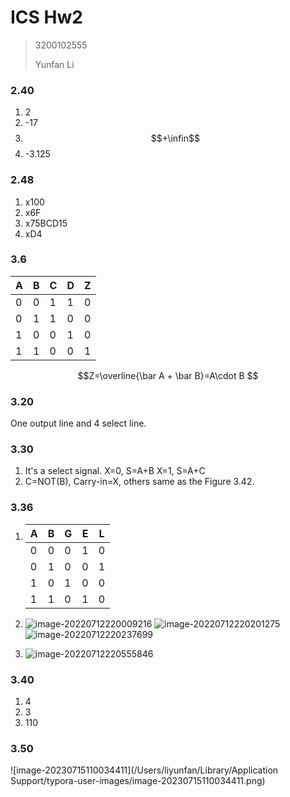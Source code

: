 # ICS Hw2

> 3200102555
>
> Yunfan Li

### 2.40

1. 2
2. -17
3. $$+\infin$$
4. -3.125

### 2.48

1. x100
2. x6F
3. x75BCD15
4. xD4

### 3.6

| A    | B    | C    | D    | Z    |
| ---- | ---- | ---- | ---- | ---- |
| 0    | 0    | 1    | 1    | 0    |
| 0    | 1    | 1    | 0    | 0    |
| 1    | 0    | 0    | 1    | 0    |
| 1    | 1    | 0    | 0    | 1    |

$$Z=\overline{\bar A + \bar B}=A\cdot B $$

### 3.20

One output line and 4 select line.

### 3.30

1. It's a select signal.
    X=0, S=A+B
    X=1, S=A+C
2. C=NOT(B), Carry-in=X, others same as the Figure 3.42.

### 3.36

1. | A    | B    | G    | E    | L    |
    | ---- | ---- | ---- | ---- | ---- |
    | 0    | 0    | 0    | 1    | 0    |
    | 0    | 1    | 0    | 0    | 1    |
    | 1    | 0    | 1    | 0    | 0    |
    | 1    | 1    | 0    | 1    | 0    |

2. ![image-20220712220009216](/Users/liyunfan/Desktop/File/Past/SummerofSophomore/ICS/Hw/image/image-20220712220009216.png)
    ![image-20220712220201275](/Users/liyunfan/Desktop/File/Past/SummerofSophomore/ICS/Hw/image/image-20220712220201275.png)
    ![image-20220712220237699](/Users/liyunfan/Desktop/File/Past/SummerofSophomore/ICS/Hw/image/image-20220712220237699.png)

3. ![image-20220712220555846](/Users/liyunfan/Desktop/File/Past/SummerofSophomore/ICS/Hw/image/image-20220712220555846.png)

### 3.40

1. 4
2. 3
3. 110

### 3.50

![image-20230715110034411](/Users/liyunfan/Library/Application Support/typora-user-images/image-20230715110034411.png)